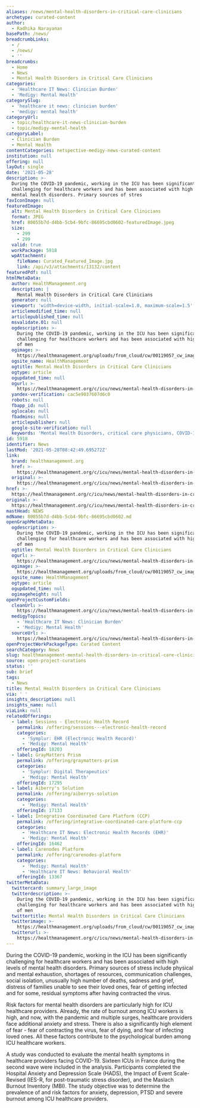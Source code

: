 ```yaml
---
aliases: /news/mental-health-disorders-in-critical-care-clinicians
archetype: curated-content
author:
  - Radhika Narayanan
basePath: /news/
breadcrumbLinks:
  - /
  - /news/
  - ''
breadcrumbs:
  - Home
  - News
  - Mental Health Disorders in Critical Care Clinicians
categories:
  - 'Healthcare IT News: Clinician Burden'
  - 'Medigy: Mental Health'
categorySlug:
  - 'healthcare it news: clinician burden'
  - 'medigy: mental health'
categoryUrl:
  - topic/healthcare-it-news-clinician-burden
  - topic/medigy-mental-health
categoryLabel:
  - Clinician Burden
  - Mental Health
contentCategories: netspective-medigy-news-curated-content
institution: null
offering: null
layOut: single
date: '2021-05-28'
description: >-
  During the COVID-19 pandemic, working in the ICU has been significantly
  challenging for healthcare workers and has been associated with high levels of
  mental health disorders. Primary sources of stres
favIconImage: null
featuredImage:
  alt: Mental Health Disorders in Critical Care Clinicians
  format: JPEG
  href: 80055b7d-d4bb-5cb4-9bfc-86695cbd0602-featuredImage.jpeg
  size:
    - 299
    - 299
  valid: true
  workPackage: 5918
  wpAttachment:
    fileName: Curated_Featured_Image.jpg
    link: /api/v3/attachments/13132/content
featuredPdf: null
htmlMetaData:
  author: HealthManagement.org
  description: |
    Mental Health Disorders in Critical Care Clinicians
  generator: null
  viewport: 'width=device-width, initial-scale=1.0, maximum-scale=1.5'
  articlemodified_time: null
  articlepublished_time: null
  msvalidate.01: null
  ogdescription: >-
    During the COVID-19 pandemic, working in the ICU has been significantly
    challenging for healthcare workers and has been associated with high levels
    of men
  ogimage: >-
    https://healthmanagement.org/uploads/from_cloud/cw/00119057_cw_image_wi_8c4bc888798ce88320624ac923638783.jpg
  ogsite_name: HealthManagement
  ogtitle: Mental Health Disorders in Critical Care Clinicians
  ogtype: article
  ogupdated_time: null
  ogurl: >-
    https://healthmanagement.org/c/icu/news/mental-health-disorders-in-critical-care-clinicians
  yandex-verification: cac5e9037607d6c0
  robots: null
  fbapp_id: null
  oglocale: null
  fbadmins: null
  articlepublisher: null
  google-site-verification: null
  keywords: 'Mental Health Disorders, critical care physicians, COVID-19'
id: 5918
identifier: News
lastMod: '2021-05-28T08:42:49.695272Z'
link:
  brand: healthmanagement.org
  href: >-
    https://healthmanagement.org/c/icu/news/mental-health-disorders-in-critical-care-clinicians
  original: >-
    https://healthmanagement.org/c/icu/news/mental-health-disorders-in-critical-care-clinicians
href: >-
  https://healthmanagement.org/c/icu/news/mental-health-disorders-in-critical-care-clinicians
original: >-
  https://healthmanagement.org/c/icu/news/mental-health-disorders-in-critical-care-clinicians
mastHead: NEWS
mdName: 80055b7d-d4bb-5cb4-9bfc-86695cbd0602.md
openGraphMetaData:
  ogdescription: >-
    During the COVID-19 pandemic, working in the ICU has been significantly
    challenging for healthcare workers and has been associated with high levels
    of men
  ogtitle: Mental Health Disorders in Critical Care Clinicians
  ogurl: >-
    https://healthmanagement.org/c/icu/news/mental-health-disorders-in-critical-care-clinicians
  ogimage: >-
    https://healthmanagement.org/uploads/from_cloud/cw/00119057_cw_image_wi_8c4bc888798ce88320624ac923638783.jpg
  ogsite_name: HealthManagement
  ogtype: article
  ogupdated_time: null
  ogimageheight: null
openProjectCustomFields:
  cleanUrl: >-
    https://healthmanagement.org/c/icu/news/mental-health-disorders-in-critical-care-clinicians
  medigyTopics:
    - 'Healthcare IT News: Clinician Burden'
    - 'Medigy: Mental Health'
  sourceUrl: >-
    https://healthmanagement.org/c/icu/news/mental-health-disorders-in-critical-care-clinicians
openProjectWorkPackageType: Curated Content
searchCategory: News
slug: healthmanagement-mental-health-disorders-in-critical-care-clinicians
source: open-project-curations
status: ''
sub: brief
tags:
  - News
title: Mental Health Disorders in Critical Care Clinicians
via: ' '
insights_description: null
insights_name: null
viaLink: null
relatedOfferings:
  - label: Sessions - Electronic Health Record
    permalink: /offering/sessions---electronic-health-record
    categories:
      - 'Symplur: EHR (Electronic Health Record)'
      - 'Medigy: Mental Health'
    offeringId: 18203
  - label: GrayMatters Prism
    permalink: /offering/graymatters-prism
    categories:
      - 'Symplur: Digital Therapeutics'
      - 'Medigy: Mental Health'
    offeringId: 17295
  - label: Aiberry's Solution
    permalink: /offering/aiberrys-solution
    categories:
      - 'Medigy: Mental Health'
    offeringId: 17133
  - label: Integrative Coordinated Care Platform (CCP)
    permalink: /offering/integrative-coordinated-care-platform-ccp
    categories:
      - 'Healthcare IT News: Electronic Health Records (EHR)'
      - 'Medigy: Mental Health'
    offeringId: 16462
  - label: Carenodes Platform
    permalink: /offering/carenodes-platform
    categories:
      - 'Medigy: Mental Health'
      - 'Healthcare IT News: Behavioral Health'
    offeringId: 13367
twitterMetaData:
  twittercard: summary_large_image
  twitterdescription: >-
    During the COVID-19 pandemic, working in the ICU has been significantly
    challenging for healthcare workers and has been associated with high levels
    of men
  twittertitle: Mental Health Disorders in Critical Care Clinicians
  twitterimage: >-
    https://healthmanagement.org/uploads/from_cloud/cw/00119057_cw_image_wi_8c4bc888798ce88320624ac923638783.jpg
  twitterurl: >-
    https://healthmanagement.org/c/icu/news/mental-health-disorders-in-critical-care-clinicians
---
```

<p>During the COVID-19 pandemic, working in the ICU has been significantly challenging for healthcare workers and has been associated with high levels of mental health disorders. Primary sources of stress include physical and mental exhaustion, shortages of resources, communication challenges, social isolation, unusually high number of deaths, sadness and grief, distress of families unable to see their loved ones, fear of getting infected and for some, residual symptoms after having contracted the virus.</p><p>Risk factors for mental health disorders are particularly high for ICU healthcare providers. Already, the rate of burnout among ICU workers is high, and now, with the pandemic and multiple surges, healthcare providers face additional anxiety and stress. There is also a significantly high element of fear - fear of contracting the virus, fear of dying, and fear of infecting loved ones. All these factors contribute to the psychological burden among ICU healthcare workers.</p><p>A study was conducted to evaluate the mental health symptoms in healthcare providers facing COVID-19. Sixteen ICUs in France during the second wave were included in the analysis. Participants completed the Hospital Anxiety and Depression Scale (HADS), the Impact of Event Scale-Revised (IES-R, for post-traumatic stress disorder), and the Maslach Burnout Inventory (MBI). The study objective was to determine the prevalence of and risk factors for anxiety, depression, PTSD and severe burnout among ICU healthcare providers.</p>